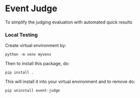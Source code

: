 # Event Judge

To simplify the judging evaluation with automated quick results

### Local Testing

Create virtual environment by:

`python -m venv myvenv`

Then to install this package, do:

`pip install .`

This will install it into your virtual environment and to remove do:

`pip uninstall event-judge`
